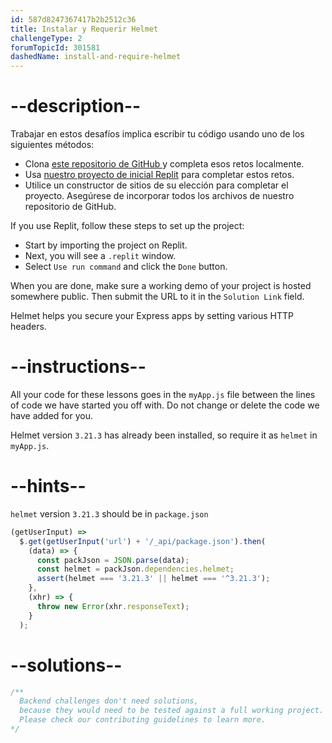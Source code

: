 ```yaml
---
id: 587d8247367417b2b2512c36
title: Instalar y Requerir Helmet
challengeType: 2
forumTopicId: 301581
dashedName: install-and-require-helmet
---
```


# --description--

Trabajar en estos desafíos implica escribir tu código usando uno de los siguientes métodos:

- Clona <a href="https://github.com/topcoder-platform/boilerplate-infosec/" target="_blank" rel="noopener noreferrer nofollow">este repositorio de GitHub </a> y completa esos retos localmente.
- Usa <a href="https://replit.com/github/topcoder-platform/boilerplate-infosec" target="_blank" rel="noopener noreferrer nofollow">nuestro proyecto de inicial Replit</a> para completar estos retos.
- Utilice un constructor de sitios de su elección para completar el proyecto. Asegúrese de incorporar todos los archivos de nuestro repositorio de GitHub.

If you use Replit, follow these steps to set up the project:

-   Start by importing the project on Replit.
-   Next, you will see a `.replit` window.
-   Select `Use run command` and click the `Done` button.

When you are done, make sure a working demo of your project is hosted somewhere public. Then submit the URL to it in the `Solution Link` field.

Helmet helps you secure your Express apps by setting various HTTP headers.

# --instructions--

All your code for these lessons goes in the `myApp.js` file between the lines of code we have started you off with. Do not change or delete the code we have added for you.

Helmet version `3.21.3` has already been installed, so require it as `helmet` in `myApp.js`.

# --hints--

`helmet` version `3.21.3` should be in `package.json`

```js
(getUserInput) =>
  $.get(getUserInput('url') + '/_api/package.json').then(
    (data) => {
      const packJson = JSON.parse(data);
      const helmet = packJson.dependencies.helmet;
      assert(helmet === '3.21.3' || helmet === '^3.21.3');
    },
    (xhr) => {
      throw new Error(xhr.responseText);
    }
  );
```

# --solutions--

```js
/**
  Backend challenges don't need solutions, 
  because they would need to be tested against a full working project. 
  Please check our contributing guidelines to learn more.
*/
```
